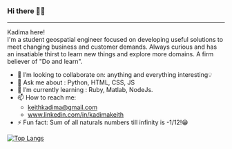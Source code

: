 
<h3 align="left">Hi there 👋👋 </h3>

---

Kadima here!</br>
I'm a student geospatial engineer focused on developing useful solutions to meet changing business and customer demands. Always curious and has an insatiable thirst to learn new things and explore more domains. A firm believer of "Do and learn". 

- 👯 I’m looking to collaborate on: anything and everything interesting💡
- 💬 Ask me about : Python, HTML, CSS, JS
- 🌱 I’m currently learning : Ruby, Matlab, NodeJs.
- 📫 How to reach me: 
  * keithkadima@gmail.com 
  * www.linkedin.com/in/kadimakeith
- ⚡ Fun fact: Sum of all naturals numbers till infinity is -1/12!😁



 
 
 
 
 [![Top Langs](https://github-readme-stats.vercel.app/api/top-langs/?username=kadimakeith&theme=dark&layout=compact)](https://github.com/anuraghazra/github-readme-stats)
